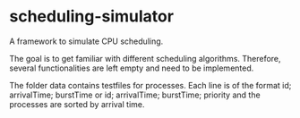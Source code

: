 # scheduling-simulator
A framework to simulate CPU scheduling. 

The goal is to get familiar with different scheduling algorithms. Therefore, several functionalities are left empty and need to be implemented. 

The folder data contains testfiles for processes. Each line is of the format 
    id; arrivalTime; burstTime
or
    id; arrivalTime; burstTime; priority
and the processes are sorted by arrival time. 

